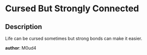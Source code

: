 # Cursed But Strongly Connected

## Description

Life can be cursed sometimes but strong bonds can make it easier. 
 
 **author**: M0ud4
